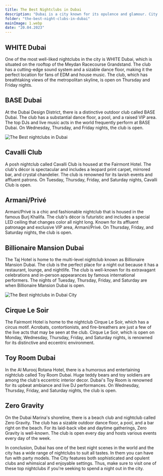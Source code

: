 ```yaml
---
title: The Best Nightclubs in Dubai
description: "Dubai is a city known for its opulence and glamour. City has gained popularity among both tourists and locals due to its lavish hotels, upscale retail areas, and world-class attractions. Dubai has some of the top nightclubs in the world, and the city's nightlife is no exception. In this essay, we will explore the top nightclubs in the UAE."
folder: "the-best-night-clubs-in-dubai"
mainImage: 1.webp
date: "20.04.2023"
---
```


## WHITE Dubai

One of the most well-liked nightclubs in the city is WHITE Dubai, which is situated on the rooftop of the Meydan Racecourse Grandstand. The club has a cutting-edge sound system and a sizable dance floor, making it the perfect location for fans of EDM and house music. The club, which has breathtaking views of the metropolitan skyline, is open on Thursday and Friday nights.

## BASE Dubai

At the Dubai Design District, there is a distinctive outdoor club called BASE Dubai. The club has a substantial dance floor, a pool, and a raised VIP area. The top DJs and live music acts in the world frequently perform at BASE Dubai. On Wednesday, Thursday, and Friday nights, the club is open.

![The Best nightclubs in Dubai](/assets/img/media/the-best-night-clubs-in-dubai/2.webp "nightclubs in Dubai")

## Cavalli Club

A posh nightclub called Cavalli Club is housed at the Fairmont Hotel. The club's décor is spectacular and includes a leopard print carpet, mirrored bar, and crystal chandelier. The club is renowned for its lavish events and affluent patrons. On Tuesday, Thursday, Friday, and Saturday nights, Cavalli Club is open.

## Armani/Privé

Armani/Privé is a chic and fashionable nightclub that is housed in the famous Burj Khalifa. The club's décor is futuristic and includes a special LED ceiling that changes color all night long. Known for its affluent patronage and exclusive VIP area, Armani/Privé. On Thursday, Friday, and Saturday nights, the club is open.

## Billionaire Mansion Dubai

The Taj Hotel is home to the multi-level nightclub known as Billionaire Mansion Dubai. The club is the perfect place for a night out because it has a restaurant, lounge, and nightlife. The club is well-known for its extravagant celebrations and in-person appearances by famous international performers. The nights of Tuesday, Thursday, Friday, and Saturday are when Billionaire Mansion Dubai is open.

![The Best nightclubs in Dubai City](/assets/img/media/the-best-night-clubs-in-dubai/1.webp "Best nightclubs in UAE")

## Cirque Le Soir

The Fairmont Hotel is home to the nightclub Cirque Le Soir, which has a circus motif. Acrobats, contortionists, and fire-breathers are just a few of the live acts that may be seen at the club. Cirque Le Soir, which is open on Monday, Wednesday, Thursday, Friday, and Saturday nights, is renowned for its distinctive and eccentric environment.

## Toy Room Dubai

In the Al Murooj Rotana Hotel, there is a humorous and entertaining nightclub called Toy Room Dubai. Huge teddy bears and toy soldiers are among the club's eccentric interior decor. Dubai's Toy Room is renowned for its upbeat ambiance and live DJ performances. On Wednesday, Thursday, Friday, and Saturday nights, the club is open.

## Zero Gravity

On the Dubai Marina's shoreline, there is a beach club and nightclub called Zero Gravity. The club has a sizable outdoor dance floor, a pool, and a bar right on the beach. For its laid-back vibe and daytime gatherings, Zero Gravity is well-known. The club is open every day and hosts various events every day of the week.

In conclusion, Dubai has one of the best night scenes in the world and the city has a wide range of nightclubs to suit all tastes. In them you can have fun with party models. The City features both sophisticated and opulent clubs and whimsical and enjoyable settings. Thus, make sure to visit one of these top nightclubs if you're seeking to spend a night out in the city.

